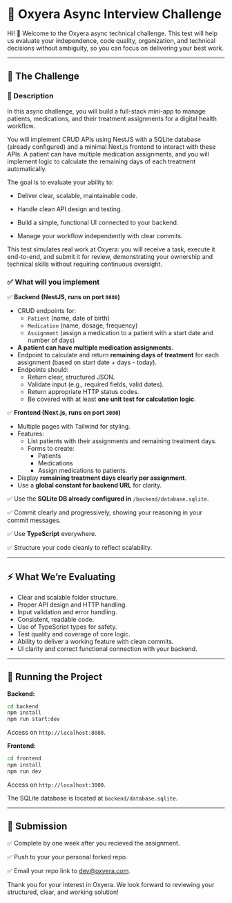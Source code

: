 # 🚀 Oxyera Async Interview Challenge

Hi! 👋 Welcome to the Oxyera async technical challenge. This test will help us evaluate your independence, code quality, organization, and technical decisions without ambiguity, so you can focus on delivering your best work.

---

## 🎯 The Challenge

### 📝 Description

In this async challenge, you will build a full-stack mini-app to manage patients, medications, and their treatment assignments for a digital health workflow.

You will implement CRUD APIs using NestJS with a SQLite database (already configured) and a minimal Next.js frontend to interact with these APIs. A patient can have multiple medication assignments, and you will implement logic to calculate the remaining days of each treatment automatically.

The goal is to evaluate your ability to:

- Deliver clear, scalable, maintainable code.

- Handle clean API design and testing.

- Build a simple, functional UI connected to your backend.

- Manage your workflow independently with clear commits.

This test simulates real work at Oxyera: you will receive a task, execute it end-to-end, and submit it for review, demonstrating your ownership and technical skills without requiring continuous oversight.

### ✅ What will you implement 

✅ **Backend (NestJS, runs on port **`8080`**)**

- CRUD endpoints for:
  - `Patient` (name, date of birth)
  - `Medication` (name, dosage, frequency)
  - `Assignment` (assign a medication to a patient with a start date and number of days)
- **A patient can have multiple medication assignments**.
- Endpoint to calculate and return **remaining days of treatment** for each assignment (based on start date + days - today).
- Endpoints should:
  - Return clear, structured JSON.
  - Validate input (e.g., required fields, valid dates).
  - Return appropriate HTTP status codes.
  - Be covered with at least **one unit test for calculation logic**.

✅ **Frontend (Next.js, runs on port **`3000`**)**

- Multiple pages with Tailwind for styling.
- Features:
  - List patients with their assignments and remaining treatment days.
  - Forms to create:
    - Patients
    - Medications
    - Assign medications to patients.
- Display **remaining treatment days clearly per assignment**.
- Use a **global constant for backend URL** for clarity.

✅ Use the **SQLite DB already configured in** `/backend/database.sqlite`.

✅ Commit clearly and progressively, showing your reasoning in your commit messages.

✅ Use **TypeScript** everywhere.

✅ Structure your code cleanly to reflect scalability.

---

## ⚡ What We’re Evaluating

- Clear and scalable folder structure.
- Proper API design and HTTP handling.
- Input validation and error handling.
- Consistent, readable code.
- Use of TypeScript types for safety.
- Test quality and coverage of core logic.
- Ability to deliver a working feature with clean commits.
- UI clarity and correct functional connection with your backend.

---

## 🚀 Running the Project

**Backend:**

```bash
cd backend
npm install
npm run start:dev
```

Access on `http://localhost:8080`.

**Frontend:**

```bash
cd frontend
npm install
npm run dev
```

Access on `http://localhost:3000`.

The SQLite database is located at `backend/database.sqlite`.

---

## 📩 Submission

✅ Complete by one week after you recieved the assignment. 

✅ Push to your your personal forked repo. 

✅ Email your repo link to [dev@oxyera.com](mailto\:dev@oxyera.com).

Thank you for your interest in Oxyera. We look forward to reviewing your structured, clear, and working solution!